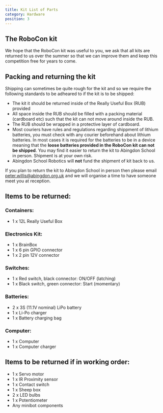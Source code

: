 ```yaml
---
title: Kit List of Parts
category: Hardware
position: 3
---
```

## The RoboCon kit
We hope that the RoboCon kit was useful to you, we ask that all kits are returned to us over the summer so that we can improve them and keep this competition free for years to come.

## Packing and returning the kit
Shipping can sometimes be quite rough for the kit and so we require the following standards to be adheared to if the kit is to be shipped:
*  The kit it should be returned inside of the Really Useful Box (RUB) provided
*  All space inside the RUB should be filled with a packing material (cardboard etc) such that the kit can not move around inside the RUB.
*  The RUB should be wrapped in a protective layer of cardboard.
*  Most couriers have rules and regulations regarding shippment of lithium batteries, you must check with any courier beforehand about lithium batteries. In most cases it is required for the batteries to be in a device meaning that the **loose batteries provided in the RoboCon kit can not be shipped**. You may find it easier to return the kit to Abingdon School in person. Shipment is at your own risk.
* Abingdon School Robotics will **not** fund the shipment of kit back to us.

If you plan to return the kit to Abingdon School in person then please email [peter.willis@abingdon.org.uk](peter.willis@abingdon.org.uk) and we will organise a time to have someone meet you at reception.

## Items to be returned:
### Containers:
*  1 x 12L Really Useful Box

### Electronics Kit:
*  1 x BrainBox
*  1 x 6 pin GPIO connector
*  1 x 2 pin 12V connector

### Switches:
*  1 x Red switch, black connector: ON/OFF (latching)
*  1 x Black switch, green connector: Start (momentary)

### Batteries:
*  2 x 3S (11.1V nominal) LiPo battery
*  1 x Li-Po charger
*  1 x Battery charging bag

### Computer:
*  1 x Computer
*  1 x Computer charger

## Items to be returned if in working order:
*  1 x Servo motor
*  1 x IR Proximity sensor
*  1 x Contact switch
*  1 x Sheep box
*  2 x LED bulbs
*  1 x Potentiometer
*  Any minibot components

